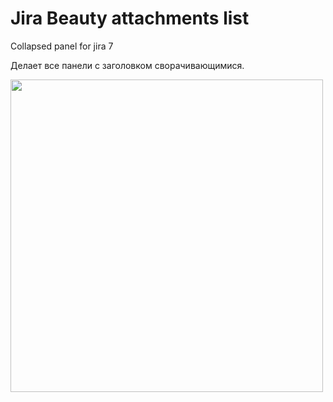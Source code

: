 # Jira Beauty attachments list
Collapsed panel for jira 7

Делает все панели с заголовком сворачивающимися.

<img src="img\readme.gif" width="500">
